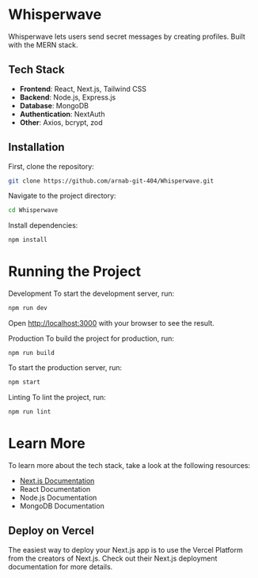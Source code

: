 # Whisperwave

Whisperwave lets users send secret messages by creating profiles. Built with the MERN stack.

## Tech Stack

- **Frontend**: React, Next.js, Tailwind CSS
- **Backend**: Node.js, Express.js
- **Database**: MongoDB
- **Authentication**: NextAuth
- **Other**: Axios, bcrypt, zod

## Installation

First, clone the repository:

```bash
git clone https://github.com/arnab-git-404/Whisperwave.git
```
Navigate to the project directory:

```bash
cd Whisperwave
```
Install dependencies:

```bash
npm install
```
# Running the Project

Development
To start the development server, run:

```bash
npm run dev
```
Open [http://localhost:3000](http://localhost:3000) with your browser to see the result.

Production
To build the project for production, run:

```
npm run build
```
To start the production server, run:
```bash
npm start
```
Linting
To lint the project, run:

```bash
npm run lint
```
# Learn More
To learn more about the tech stack, take a look at the following resources:

- [Next.js Documentation](https://nextjs.org/docs)
- React Documentation
- Node.js Documentation
- MongoDB Documentation

## Deploy on Vercel
The easiest way to deploy your Next.js app is to use the Vercel Platform from the creators of Next.js. Check out their Next.js deployment documentation for more details.
